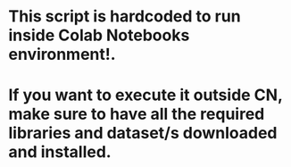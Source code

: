 # This script is hardcoded to run inside Colab Notebooks environment!.
# If you want to execute it outside CN, make sure to have all the required libraries and dataset/s downloaded and installed.
